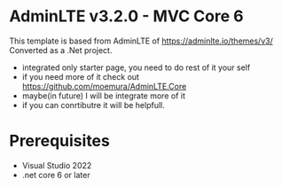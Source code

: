 # AdminLTE v3.2.0 - MVC Core 6
This template is based from AdminLTE of https://adminlte.io/themes/v3/ Converted as a .Net project.
- integrated only starter page, you need to do rest of it your self
- if you need more of it check out https://github.com/moemura/AdminLTE.Core
- maybe(in future) I will be integrate more of it
- if you can conrtibutre it will be helpfull.

# Prerequisites
- Visual Studio 2022
- .net core 6 or later
